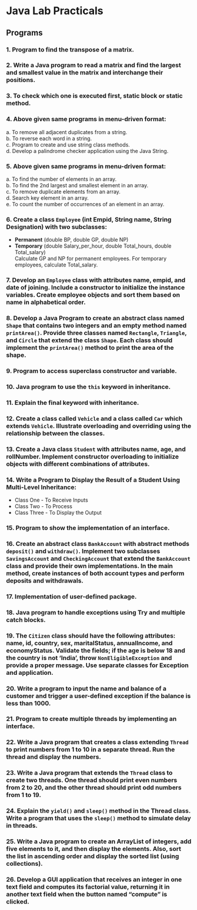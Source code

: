 # Java Lab Practicals

## Programs

### 1. Program to find the transpose of a matrix.

### 2. Write a Java program to read a matrix and find the largest and smallest value in the matrix and interchange their positions.

### 3. To check which one is executed first, static block or static method.

### 4. Above given same programs in menu-driven format:
   a. To remove all adjacent duplicates from a string.  
   b. To reverse each word in a string.  
   c. Program to create and use string class methods.  
   d. Develop a palindrome checker application using the Java String.  

### 5. Above given same programs in menu-driven format:
   a. To find the number of elements in an array.  
   b. To find the 2nd largest and smallest element in an array.  
   c. To remove duplicate elements from an array.  
   d. Search key element in an array.  
   e. To count the number of occurrences of an element in an array.  

### 6. Create a class `Employee` (int Empid, String name, String Designation) with two subclasses:
   - **Permanent** (double BP, double GP, double NP)
   - **Temporary** (double Salary_per_hour, double Total_hours, double Total_salary)  
   Calculate GP and NP for permanent employees. For temporary employees, calculate Total_salary.  

### 7. Develop an `Employee` class with attributes name, empid, and date of joining. Include a constructor to initialize the instance variables. Create employee objects and sort them based on name in alphabetical order.

### 8. Develop a Java Program to create an abstract class named `Shape` that contains two integers and an empty method named `printArea()`. Provide three classes named `Rectangle`, `Triangle`, and `Circle` that extend the class `Shape`. Each class should implement the `printArea()` method to print the area of the shape.

### 9. Program to access superclass constructor and variable.

### 10. Java program to use the `this` keyword in inheritance.

### 11. Explain the final keyword with inheritance.

### 12. Create a class called `Vehicle` and a class called `Car` which extends `Vehicle`. Illustrate overloading and overriding using the relationship between the classes.

### 13. Create a Java class `Student` with attributes name, age, and rollNumber. Implement constructor overloading to initialize objects with different combinations of attributes.

### 14. Write a Program to Display the Result of a Student Using Multi-Level Inheritance: 
   - Class One - To Receive Inputs  
   - Class Two - To Process  
   - Class Three - To Display the Output  

### 15. Program to show the implementation of an interface.

### 16. Create an abstract class `BankAccount` with abstract methods `deposit()` and `withdraw()`. Implement two subclasses `SavingsAccount` and `CheckingAccount` that extend the `BankAccount` class and provide their own implementations. In the main method, create instances of both account types and perform deposits and withdrawals.

### 17. Implementation of user-defined package.

### 18. Java program to handle exceptions using Try and multiple catch blocks.

### 19. The `Citizen` class should have the following attributes: name, id, country, sex, maritalStatus, annualIncome, and economyStatus. Validate the fields; if the age is below 18 and the country is not ‘India’, throw `NonEligibleException` and provide a proper message. Use separate classes for Exception and application.

### 20. Write a program to input the name and balance of a customer and trigger a user-defined exception if the balance is less than 1000.

### 21. Program to create multiple threads by implementing an interface.

### 22. Write a Java program that creates a class extending `Thread` to print numbers from 1 to 10 in a separate thread. Run the thread and display the numbers.

### 23. Write a Java program that extends the `Thread` class to create two threads. One thread should print even numbers from 2 to 20, and the other thread should print odd numbers from 1 to 19.

### 24. Explain the `yield()` and `sleep()` method in the Thread class. Write a program that uses the `sleep()` method to simulate delay in threads.

### 25. Write a Java program to create an ArrayList of integers, add five elements to it, and then display the elements. Also, sort the list in ascending order and display the sorted list (using collections).

### 26. Develop a GUI application that receives an integer in one text field and computes its factorial value, returning it in another text field when the button named “compute” is clicked.